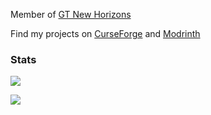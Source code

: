 Member of [GT New Horizons](https://github.com/GTNewHorizons)<p>
Find my projects on [CurseForge](https://www.curseforge.com/members/glowredman/projects) and [Modrinth](https://modrinth.com/user/glowredman)
### Stats
[![](https://komarev.com/ghpvc/?username=glowredman&color=blueviolet)](https://github.com/glowredman)
<p><img align="center" src="https://github-readme-stats.vercel.app/api?username=glowredman&show_icons=true&locale=en&theme=radical"/></p>
